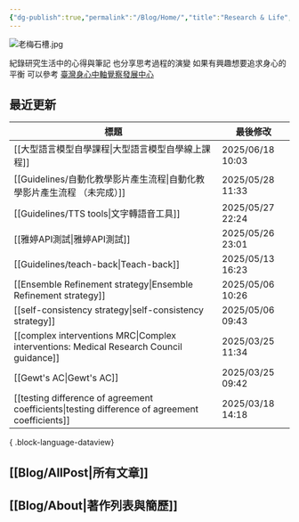 ```yaml
---
{"dg-publish":true,"permalink":"/Blog/Home/","title":"Research & Life","contentClasses":"cards","tags":["blog","gardenEntry"],"created":"2023-02-16T00:00:00.000Z","updated":"2024-05-17T10:41"}
---
```



![老梅石槽.jpg](/img/user/Blog/images/%E8%80%81%E6%A2%85%E7%9F%B3%E6%A7%BD.jpg)

紀錄研究生活中的心得與筆記
也分享思考過程的演變
如果有興趣想要追求身心的平衡
可以參考 [臺灣身心中軸覺察發展中心](https://bmaa.tw)

## 最近更新

| 標題                                                                                                | 最後修改              |
| ------------------------------------------------------------------------------------------------- | ----------------- |
| [[大型語言模型自學課程\|大型語言模型自學線上課程]]                                                                   | 2025/06/18  10:03 |
| [[Guidelines/自動化教學影片產生流程\|自動化教學影片產生流程 （未完成）]]                                                  | 2025/05/28  11:33 |
| [[Guidelines/TTS tools\|文字轉語音工具]]                                                              | 2025/05/27  22:24 |
| [[雅婷API測試\|雅婷API測試]]                                                                           | 2025/05/26  23:01 |
| [[Guidelines/teach-back\|Teach-back]]                                                          | 2025/05/13  16:23 |
| [[Ensemble Refinement strategy\|Ensemble Refinement strategy]]                                 | 2025/05/06  10:26 |
| [[self-consistency strategy\|self-consistency strategy]]                                       | 2025/05/06  09:43 |
| [[complex interventions MRC\|Complex interventions: Medical Research Council guidance]]        | 2025/03/25  11:34 |
| [[Gewt's AC\|Gewt's AC]]                                                                       | 2025/03/25  09:42 |
| [[testing difference of agreement coefficients\|testing difference of agreement coefficients]] | 2025/03/18  14:18 |

{ .block-language-dataview}

## [[Blog/AllPost\|所有文章]]

## [[Blog/About\|著作列表與簡歷]]
